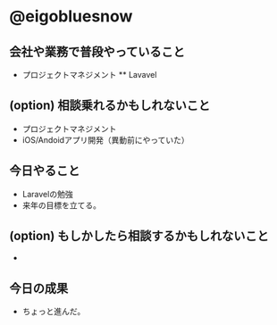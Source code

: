 # @eigobluesnow

## 会社や業務で普段やっていること

* プロジェクトマネジメント
** Lavavel

## (option) 相談乗れるかもしれないこと

* プロジェクトマネジメント
* iOS/Andoidアプリ開発（異動前にやっていた）

## 今日やること

* Laravelの勉強
* 来年の目標を立てる。

## (option) もしかしたら相談するかもしれないこと

*

## 今日の成果
- ちょっと進んだ。
